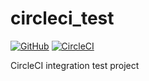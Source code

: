 # circleci_test

[![GitHub](https://img.shields.io/github/license/marwanali1/circleci_test?color=g)](https://github.com/marwanali1/circleci_test/blob/develop/LICENSE)
[![CircleCI](https://img.shields.io/circleci/build/github/marwanali1/circleci_test/develop)](https://circleci.com/gh/marwanali1/circleci_test/tree/develop)

CircleCI integration test project